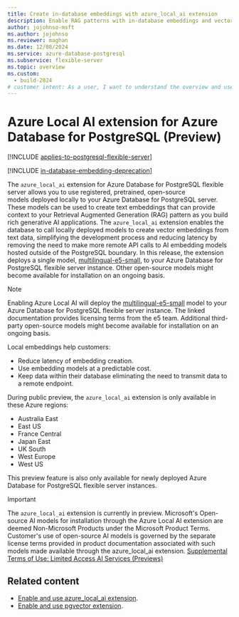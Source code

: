 ```yaml
---
title: Create in-database embeddings with azure_local_ai extension
description: Enable RAG patterns with in-database embeddings and vectors on an Azure Database for PostgreSQL flexible server.
author: jojohnso-msft
ms.author: jojohnso
ms.reviewer: maghan
ms.date: 12/08/2024
ms.service: azure-database-postgresql
ms.subservice: flexible-server
ms.topic: overview
ms.custom:
  - build-2024
# customer intent: As a user, I want to understand the overview and use cases of the azure_local_ai extension for an Azure Database for PostgreSQL flexible server.
---
```


# Azure Local AI extension for Azure Database for PostgreSQL (Preview)

[!INCLUDE [applies-to-postgresql-flexible-server](~/reusable-content/ce-skilling/azure/includes/postgresql/includes/applies-to-postgresql-flexible-server.md)]

[!INCLUDE [in-database-embedding-deprecation](../includes/in-database-embedding-deprecation.md)]

The `azure_local_ai` extension for Azure Database for PostgreSQL flexible server allows you to use registered, pretrained, open-source models deployed locally to your Azure Database for PostgreSQL server. These models can be used to create text embeddings that can provide context to your Retrieval Augmented Generation (RAG) pattern as you build rich generative AI applications. The `azure_local_ai` extension enables the database to call locally deployed models to create vector embeddings from text data, simplifying the development process and reducing latency by removing the need to make more remote API calls to AI embedding models hosted outside of the PostgreSQL boundary. In this release, the extension deploys a single model, [multilingual-e5-small](https://huggingface.co/intfloat/multilingual-e5-small), to your Azure Database for PostgreSQL flexible server instance. Other open-source models might become available for installation on an ongoing basis.

> [!NOTE]  
> Enabling Azure Local AI will deploy the [multilingual-e5-small](https://huggingface.co/intfloat/multilingual-e5-small) model to your Azure Database for PostgreSQL flexible server instance. The linked documentation provides licensing terms from the e5 team.
> Additional third-party open-source models might become available for installation on an ongoing basis.

Local embeddings help customers:
- Reduce latency of embedding creation.
- Use embedding models at a predictable cost.
- Keep data within their database eliminating the need to transmit data to a remote endpoint.
  
During public preview, the `azure_local_ai` extension is only available in these Azure regions:
 
- Australia East
- East US
- France Central
- Japan East
- UK South
- West Europe
- West US

This preview feature is also only available for newly deployed Azure Database for PostgreSQL flexible server instances.

> [!IMPORTANT]
> The `azure_local_ai` extension is currently in preview. Microsoft's Open-source AI models for installation through the Azure Local AI extension are deemed Non-Microsoft Products under the Microsoft Product Terms. Customer's use of open-source AI models is governed by the separate license terms provided in product documentation associated with such models made available through the azure_local_ai extension. [Supplemental Terms of Use: Limited Access AI Services (Previews)](https://azure.microsoft.com/support/legal/preview-supplemental-terms/)

## Related content

- [Enable and use azure_local_ai extension](generative-ai-azure-local-ai.md).
- [Enable and use pgvector extension](how-to-use-pgvector.md).
